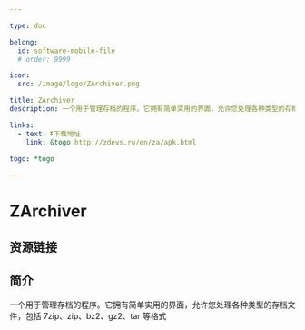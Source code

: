 ```yaml
---

type: doc

belong:
  id: software-mobile-file
  # order: 9999

icon:
  src: /image/logo/ZArchiver.png

title: ZArchiver
description: 一个用于管理存档的程序。它拥有简单实用的界面，允许您处理各种类型的存档文件，包括 7zip、zip、bz2、gz2、tar 等格式

links:
  - text: ⏬下载地址
    link: &togo http://zdevs.ru/en/za/apk.html

togo: *togo

---
```


<ShowLogo />

# ZArchiver

<ShowBreadcrumb />

## 资源链接

<ShowLinks />

## 简介

一个用于管理存档的程序。它拥有简单实用的界面，允许您处理各种类型的存档文件，包括 7zip、zip、bz2、gz2、tar 等格式